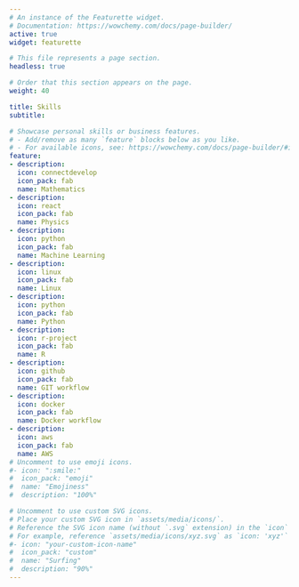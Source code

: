 ```yaml
---
# An instance of the Featurette widget.
# Documentation: https://wowchemy.com/docs/page-builder/
active: true
widget: featurette

# This file represents a page section.
headless: true

# Order that this section appears on the page.
weight: 40

title: Skills
subtitle:

# Showcase personal skills or business features.
# - Add/remove as many `feature` blocks below as you like.
# - For available icons, see: https://wowchemy.com/docs/page-builder/#icons
feature:
- description: 
  icon: connectdevelop
  icon_pack: fab
  name: Mathematics
- description: 
  icon: react
  icon_pack: fab
  name: Physics
- description: 
  icon: python
  icon_pack: fab
  name: Machine Learning
- description: 
  icon: linux
  icon_pack: fab
  name: Linux
- description: 
  icon: python
  icon_pack: fab
  name: Python
- description: 
  icon: r-project
  icon_pack: fab
  name: R
- description: 
  icon: github
  icon_pack: fab
  name: GIT workflow
- description: 
  icon: docker
  icon_pack: fab
  name: Docker workflow
- description: 
  icon: aws
  icon_pack: fab
  name: AWS
# Uncomment to use emoji icons.
#- icon: ":smile:"
#  icon_pack: "emoji"
#  name: "Emojiness"
#  description: "100%"  

# Uncomment to use custom SVG icons.
# Place your custom SVG icon in `assets/media/icons/`.
# Reference the SVG icon name (without `.svg` extension) in the `icon` field.
# For example, reference `assets/media/icons/xyz.svg` as `icon: 'xyz'`
#- icon: "your-custom-icon-name"
#  icon_pack: "custom"
#  name: "Surfing"
#  description: "90%"
---
```

